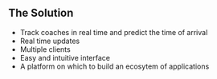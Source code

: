 ## The Solution

* Track coaches in real time and predict the time of arrival
* Real time updates
* Multiple clients 
* Easy and intuitive interface
* A platform on which to build an ecosytem of applications
